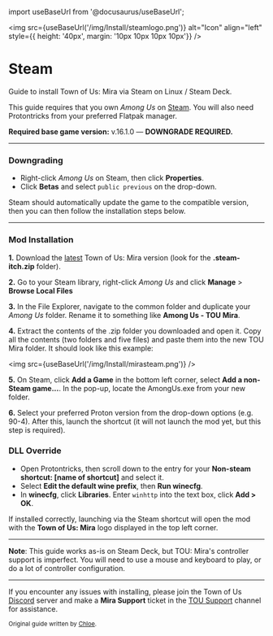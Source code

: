 import useBaseUrl from '@docusaurus/useBaseUrl';

<img src={useBaseUrl('/img/Install/steamlogo.png')} alt="Icon" align="left" style={{ height: '40px', margin: '10px 10px 10px 10px'}} />
# Steam
Guide to install Town of Us: Mira via Steam on Linux / Steam Deck.

This guide requires that you own *Among Us* on [Steam](https://store.steampowered.com/app/945360). You will also need Protontricks from your preferred Flatpak manager.

**Required base game version:** v.16.1.0 — **DOWNGRADE REQUIRED.**

*** 
### Downgrading
* Right-click *Among Us* on Steam, then click **Properties**.
* Click **Betas** and select `public previous` on the drop-down.

Steam should automatically update the game to the compatible version, then you can then follow the installation steps below.

***

### Mod Installation

**1.** Download the [latest](https://github.com/AU-Avengers/TOU-Mira/releases/latest) Town of Us: Mira version (look for the **.steam-itch.zip** folder).

**2.** Go to your Steam library, right-click *Among Us* and click  **Manage**  >  **Browse Local Files**

**3.** In the File Explorer, navigate to the  common  folder and duplicate your *Among Us* folder. Rename it to something like **Among Us - TOU Mira**.

**4.** Extract the contents of the .zip folder you downloaded and open it. Copy all the contents (two folders and five files) and paste them into the new TOU Mira folder. It should look like this example:

<img src={useBaseUrl('/img/Install/mirasteam.png')} />

**5.** On Steam, click **Add a Game** in the bottom left corner, select **Add a non-Steam game...**. In the pop-up, locate the AmongUs.exe from your new folder.

**6.** Select your preferred Proton version from the drop-down options (e.g. 90-4). After this, launch the shortcut (it will not launch the mod yet, but this step is required).

### DLL Override

* Open Protontricks, then scroll down to the entry for your **Non-steam shortcut: [name of shortcut]** and select it.
* Select **Edit the default wine prefix**, then **Run winecfg**.
* In **winecfg**, click **Libraries**. Enter `winhttp` into the text box, click **Add > OK**. 

If installed correctly, launching via the Steam shortcut will open the mod with the **Town of Us: Mira** logo displayed in the top left corner.

*** 
**Note**: This guide works as-is on Steam Deck, but TOU: Mira's controller support is imperfect. You will need to use a mouse and keyboard to play, or do a lot of controller configuration.

***
If you encounter any issues with installing, please join the Town of Us [Discord](https://discord.gg/ugyc4EVUYZ) server and make a **Mira Support** ticket in the [TOU Support](https://discord.com/channels/890249154402586734/900986905154453504) channel for assistance.

<sub>Original guide written by [Chloe](https://totallychloe.carrd.co/).</sub>
